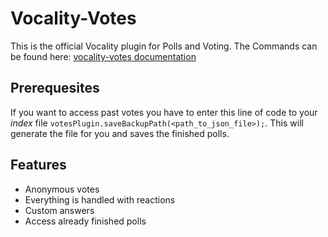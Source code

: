 # Vocality-Votes

This is the official Vocality plugin for Polls and Voting.
The Commands can be found here: [vocality-votes documentation](https://vocality-landing-page.now.sh/plugins/votes)

## Prerequesites

If you want to access past votes you have to enter this line of code to your _index_ file `votesPlugin.saveBackupPath(<path_to_json_file>);`. This will generate the file for you and saves the finished polls.

## Features

- Anonymous votes
- Everything is handled with reactions
- Custom answers
- Access already finished polls
